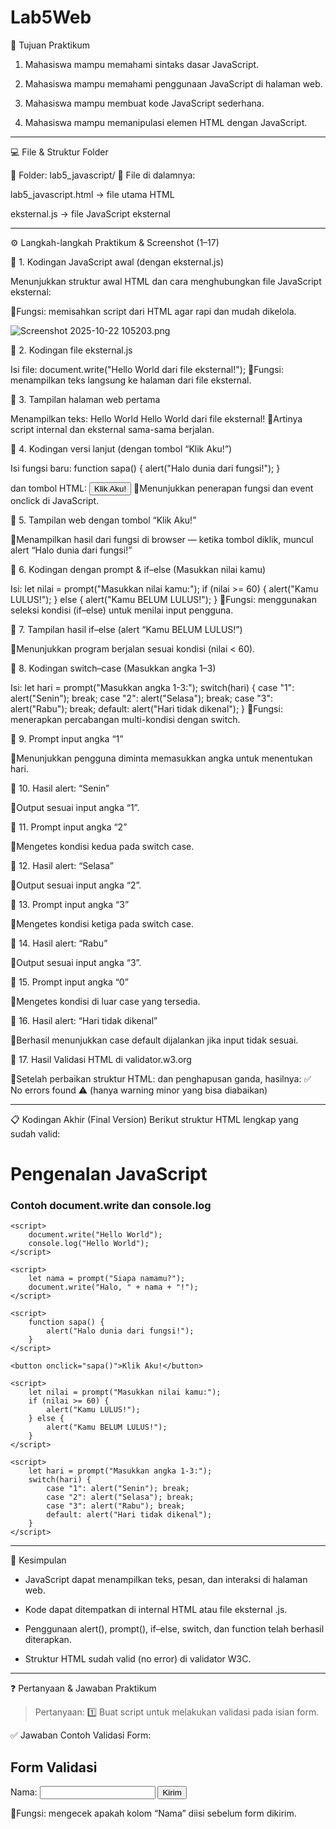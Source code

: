 # Lab5Web

🎯 Tujuan Praktikum

1. Mahasiswa mampu memahami sintaks dasar JavaScript.

2. Mahasiswa mampu memahami penggunaan JavaScript di halaman web.

3. Mahasiswa mampu membuat kode JavaScript sederhana.

4. Mahasiswa mampu memanipulasi elemen HTML dengan JavaScript.

---

💻 File & Struktur Folder

📂 Folder: lab5_javascript/
📄 File di dalamnya:

lab5_javascript.html → file utama HTML

eksternal.js → file JavaScript eksternal

---

⚙️ Langkah-langkah Praktikum & Screenshot (1–17)

📸 1. Kodingan JavaScript awal (dengan eksternal.js)

Menunjukkan struktur awal HTML dan cara menghubungkan file JavaScript eksternal:
<script type="text/javascript" src="eksternal.js"></script>
📍Fungsi: memisahkan script dari HTML agar rapi dan mudah dikelola.

![Screenshot 2025-10-22 105203.png]()

📸 2. Kodingan file eksternal.js

Isi file:
document.write("Hello World dari file eksternal!");
📍Fungsi: menampilkan teks langsung ke halaman dari file eksternal.

📸 3. Tampilan halaman web pertama

Menampilkan teks:
Hello World Hello World dari file eksternal!
📍Artinya script internal dan eksternal sama-sama berjalan.

📸 4. Kodingan versi lanjut (dengan tombol “Klik Aku!”)

Isi fungsi baru:
function sapa() {
  alert("Halo dunia dari fungsi!");
}

dan tombol HTML:
<button onclick="sapa()">Klik Aku!</button>
📍Menunjukkan penerapan fungsi dan event onclick di JavaScript.

📸 5. Tampilan web dengan tombol “Klik Aku!”

📍Menampilkan hasil dari fungsi di browser — ketika tombol diklik, muncul alert “Halo dunia dari fungsi!”

📸 6. Kodingan dengan prompt & if–else (Masukkan nilai kamu)

Isi:
let nilai = prompt("Masukkan nilai kamu:");
if (nilai >= 60) {
  alert("Kamu LULUS!");
} else {
  alert("Kamu BELUM LULUS!");
}
📍Fungsi: menggunakan seleksi kondisi (if–else) untuk menilai input pengguna.

📸 7. Tampilan hasil if–else (alert “Kamu BELUM LULUS!”)

📍Menunjukkan program berjalan sesuai kondisi (nilai < 60).

📸 8. Kodingan switch–case (Masukkan angka 1–3)

Isi:
let hari = prompt("Masukkan angka 1-3:");
switch(hari) {
  case "1": alert("Senin"); break;
  case "2": alert("Selasa"); break;
  case "3": alert("Rabu"); break;
  default: alert("Hari tidak dikenal");
}
📍Fungsi: menerapkan percabangan multi-kondisi dengan switch.

📸 9. Prompt input angka “1”

📍Menunjukkan pengguna diminta memasukkan angka untuk menentukan hari.

📸 10. Hasil alert: “Senin”

📍Output sesuai input angka “1”.

📸 11. Prompt input angka “2”

📍Mengetes kondisi kedua pada switch case.

📸 12. Hasil alert: “Selasa”

📍Output sesuai input angka “2”.

📸 13. Prompt input angka “3”

📍Mengetes kondisi ketiga pada switch case.

📸 14. Hasil alert: “Rabu”

📍Output sesuai input angka “3”.

📸 15. Prompt input angka “0”

📍Mengetes kondisi di luar case yang tersedia.

📸 16. Hasil alert: “Hari tidak dikenal”

📍Berhasil menunjukkan case default dijalankan jika input tidak sesuai.

📸 17. Hasil Validasi HTML di validator.w3.org

📍Setelah perbaikan struktur HTML:
<meta charset="UTF-8">
dan penghapusan <head> ganda, hasilnya:
✅ No errors found
⚠️ (hanya warning minor yang bisa diabaikan)


---

📋 Kodingan Akhir (Final Version)
Berikut struktur HTML lengkap yang sudah valid:

<!DOCTYPE html>
<html lang="en">
<head>
    <meta charset="UTF-8">
    <title>Mengenal JavaScript</title>
    <script type="text/javascript" src="eksternal.js"></script>
</head>
<body>
    <h1>Pengenalan JavaScript</h1>
    <h3>Contoh document.write dan console.log</h3>

    <script>
        document.write("Hello World");
        console.log("Hello World");
    </script>

    <script>
        let nama = prompt("Siapa namamu?");
        document.write("Halo, " + nama + "!");
    </script>

    <script>
        function sapa() {
            alert("Halo dunia dari fungsi!");
        }
    </script>

    <button onclick="sapa()">Klik Aku!</button>

    <script>
        let nilai = prompt("Masukkan nilai kamu:");
        if (nilai >= 60) {
            alert("Kamu LULUS!");
        } else {
            alert("Kamu BELUM LULUS!");
        }
    </script>

    <script>
        let hari = prompt("Masukkan angka 1-3:");
        switch(hari) {
            case "1": alert("Senin"); break;
            case "2": alert("Selasa"); break;
            case "3": alert("Rabu"); break;
            default: alert("Hari tidak dikenal");
        }
    </script>
</body>
</html>

---

🧠 Kesimpulan

* JavaScript dapat menampilkan teks, pesan, dan interaksi di halaman web.

* Kode dapat ditempatkan di internal HTML atau file eksternal .js.

* Penggunaan alert(), prompt(), if–else, switch, dan function telah berhasil diterapkan.

* Struktur HTML sudah valid (no error) di validator W3C.

---

❓ Pertanyaan & Jawaban Praktikum

> Pertanyaan:
1️⃣ Buat script untuk melakukan validasi pada isian form.

✅ Jawaban Contoh Validasi Form:

<!DOCTYPE html>
<html lang="en">
<head>
    <meta charset="UTF-8">
    <title>Validasi Form</title>
    <script>
        function validateForm() {
            let nama = document.forms["myForm"]["nama"].value;
            if (nama === "") {
                alert("Nama harus diisi!");
                return false;
            }
        }
    </script>
</head>
<body>
    <h2>Form Validasi</h2>
    <form name="myForm" onsubmit="return validateForm()">
        Nama: <input type="text" name="nama">
        <input type="submit" value="Kirim">
    </form>
</body>
</html>

📍Fungsi: mengecek apakah kolom “Nama” diisi sebelum form dikirim.
